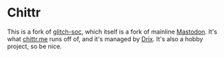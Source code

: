 # Chittr #

This is a fork of [glitch-soc](https://glitch-soc.github.io/docs/), which itself is a fork of mainline [Mastodon](https://joinmastodon.org/). It's what [chittr.me](https://chittr.me/) runs off of, and it's managed by [Drix](https://chittr.me/@tirelessLogodaedalus). It's also a hobby project, so be nice.
